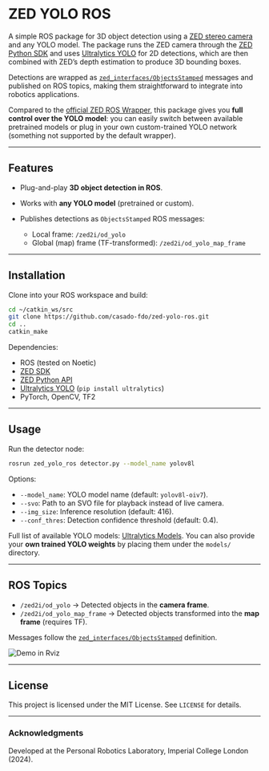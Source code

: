 # ZED YOLO ROS

A simple ROS package for 3D object detection using a [ZED stereo camera](https://www.stereolabs.com/zed-2i/) and any YOLO model.
The package runs the ZED camera through the [ZED Python SDK](https://github.com/stereolabs/zed-python-api) and uses [Ultralytics YOLO](https://docs.ultralytics.com/models) for 2D detections, which are then combined with ZED’s depth estimation to produce 3D bounding boxes.

Detections are wrapped as [`zed_interfaces/ObjectsStamped`](https://github.com/stereolabs/zed-ros-interfaces/blob/master/msg/ObjectsStamped.msg) messages and published on ROS topics, making them straightforward to integrate into robotics applications.

Compared to the [official ZED ROS Wrapper](https://github.com/stereolabs/zed-ros-wrapper), this package gives you **full control over the YOLO model**: you can easily switch between available pretrained models or plug in your own custom-trained YOLO network (something not supported by the default wrapper).

---

## Features

* Plug-and-play **3D object detection in ROS**.
* Works with **any YOLO model** (pretrained or custom).
* Publishes detections as `ObjectsStamped` ROS messages:

  * Local frame: `/zed2i/od_yolo`
  * Global (map) frame (TF-transformed): `/zed2i/od_yolo_map_frame`

---

## Installation

Clone into your ROS workspace and build:

```bash
cd ~/catkin_ws/src
git clone https://github.com/casado-fdo/zed-yolo-ros.git
cd ..
catkin_make
```

Dependencies:

* ROS (tested on Noetic)
* [ZED SDK](https://www.stereolabs.com/docs/installation/)
* [ZED Python API](https://github.com/stereolabs/zed-python-api)
* [Ultralytics YOLO](https://docs.ultralytics.com/) (`pip install ultralytics`)
* PyTorch, OpenCV, TF2

---

## Usage

Run the detector node:

```bash
rosrun zed_yolo_ros detector.py --model_name yolov8l
```

Options:

* `--model_name`: YOLO model name (default: `yolov8l-oiv7`).
* `--svo`: Path to an SVO file for playback instead of live camera.
* `--img_size`: Inference resolution (default: 416).
* `--conf_thres`: Detection confidence threshold (default: 0.4).

Full list of available YOLO models: [Ultralytics Models](https://docs.ultralytics.com/models).
You can also provide your **own trained YOLO weights** by placing them under the `models/` directory.

---

## ROS Topics

* `/zed2i/od_yolo` → Detected objects in the **camera frame**.
* `/zed2i/od_yolo_map_frame` → Detected objects transformed into the **map frame** (requires TF).

Messages follow the [`zed_interfaces/ObjectsStamped`](https://github.com/stereolabs/zed-ros-interfaces/blob/master/msg/ObjectsStamped.msg) definition.

![Demo in Rviz](assets/demo_rviz.gif)

---

## License

This project is licensed under the MIT License. See `LICENSE` for details.

---

### Acknowledgments
Developed at the Personal Robotics Laboratory, Imperial College London (2024).
